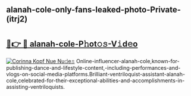 ## alanah-cole-only-fans​-leaked-photo​-Private-(itrj2)


# <h2><a href="https://mediaupload.pro?title=alanah-cole&ref=git">🔗👉 🔴 alanah-cole-P𝚑ot𝚘𝚜-V𝚒d𝚎o</a></h2>

[![Corinna Kopf Nue Nu𝚍e𝚜](https://i.imgur.com/0qMVB7G.gif)](https://mediaupload.pro?title=alanah-cole&ref=git)
Online-influencer-alanah-cole,known-for-publishing-dance-and-lifestyle-content,-including-performances-and-vlogs-on-social-media-platforms.Brilliant-ventriloquist-assistant-alanah-cole,celebrated-for-their-exceptional-abilities-and-accomplishments-in-assisting-ventriloquists.  